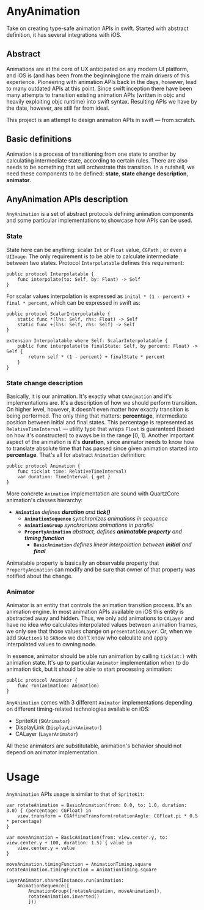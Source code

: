 # AnyAnimation
Take on creating type-safe animation APIs in swift. Started with abstract definition, it has several integrations with iOS.

## Abstract
Animations are at the core of UX anticipated on any modern UI platform, and iOS is (and has been from the beginning)one the main drivers of this experience. Pioneering with animation APIs back in the days, however, lead to many outdated APIs at this point. Since swift inception there have been many attempts to transition existing animation APIs (written in objc and heavily exploiting objc runtime) into swift syntax. Resulting APIs we have by the date, however, are still far from ideal.

This project is an attempt to design animation APIs in swift — from scratch.

## Basic definitions

Animation is a process of transitioning from one state to another by calculating intermediate state, according to certain rules. There are also needs to be something that will orchestrate this transition. In a nutshell, we need these components to be defined: **state**, **state change description**, **animator**.

## AnyAnimation APIs description
`AnyAnimation` is a set of abstract protocols defining animation components and some particular implementations to showcase how APIs can be used.

### State
State here can be anything: scalar `Int` or `Float` value, `CGPath` , or even a `UIImage`. The only requirement is to be able to calculate intermediate between two states. Protocol `Interpolatable` defines this requirement:
```
public protocol Interpolatable {
    func interpolate(to: Self, by: Float) -> Self
}
```

For scalar values interpolation is expressed as `inital * (1 - percent) + final * percent`, which can be expressed in swift as:
```
public protocol ScalarInterpolatable {
    static func *(lhs: Self, rhs: Float) -> Self
    static func +(lhs: Self, rhs: Self) -> Self
}

extension Interpolatable where Self: ScalarInterpolatable {
    public func interpolate(to finalState: Self, by percent: Float) -> Self {
        return self * (1 - percent) + finalState * percent
    }
}
```

### State change description
Basically, it is our animation. It's exactly what `CAAnimation` and it's implementations are. It's a description of how we should perform transition. On higher level, however, it doesn't even matter how exactly transition is being performed. The only thing that matters: **percentage**, intermediate position between initial and final states. This percentage is represented as `RelativeTimeInterval` — utility type that wraps `Float` is guaranteed (based on how it's constructed) to aways be in the range [0, 1].
Another important aspect of the animation is it's **duration**, since animator needs to know how to translate absolute time that has passed since given animation started into **percentage**. That's all for abstract `Animation` definition:
```
public protocol Animation {
    func tick(at time: RelativeTimeInterval)
    var duration: TimeInterval { get }
}
```

More concrete `Animation` implementation are sound with QuartzCore animation's classes hierarchy: 

- **`Animation`** _defines **duration** and **tick()**_
    - **`AnimationSequence`** _synchronizes animations in sequence_
    - **`AnimationGroup`** _synchronizes animations in parallel_
    - **`PropertyAnimation`** _abstract, defines **animatable property** and **timing function**_
        - **`BasicAnimation`** _defines linear interpolation between **initial** and **final**_

Animatable property is basically an observable property that `PropertyAnimation` can modify and be sure that owner of that property was notified about the change.

### Animator
Animator is an entity that controls the animation transition process. It's an animation engine. In most animation APIs available on iOS this entity is abstracted away and hidden. Thus, we only add animations to `CALayer` and have no idea _who_ calculates interpolated values between animation frames, we only see that those values change on `presentationLayer`. Or, when we add `SKAction`s to `SKNode` we don't know who calculate and apply interpolated values to owning node. 

In essence, animator should be able run animation by calling `tick(at:)` with animation state. It's up to particular `Animator` implementation when to do animation tick, but it should be able to start processing animation:
```
public protocol Animator {
    func run(animation: Animation)
}
```

`AnyAnimation` comes with 3 different `Animator` implementations depending on different timing-related technologies available on iOS: 
- SpriteKit (`SKAnimator`)
- DisplayLink (`DisplayLinkAnimator`)
- CALayer (`LayerAnimator`)

All these animators are substitutable, animation's behavior should not depend on animator implementation.

# Usage
`AnyAnimation` APIs usage is similar to that of `SpriteKit`:
```
var rotateAnimation = BasicAnimation(from: 0.0, to: 1.0, duration: 3.0) { (percentage: CGFloat) in
    view.transform = CGAffineTransform(rotationAngle: CGFloat.pi * 0.5 * percentage)
}

var moveAnimation = BasicAnimation(from: view.center.y, to: view.center.y + 100, duration: 1.5) { value in
    view.center.y = value
}

moveAnimation.timingFunction = AnimationTiming.square
rotateAnimation.timingFunction = AnimationTiming.square

LayerAnimator.sharedInstance.run(animation:
    AnimationSequence([
        AnimationGroup([rotateAnimation, moveAnimation]),
        rotateAnimation.inverted()
        ]))

```

